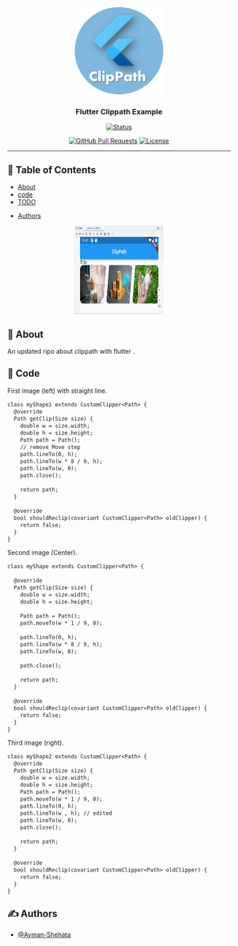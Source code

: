 <p align="center">
  <a href="" rel="noopener">
 <img width=200px height=200px src="https://github.com/Ayman-Shehata/clip_path_example/blob/master/screenshots/logo.png?raw=true" alt="Project logo"></a>
</p>

<h3 align="center">Flutter Clippath Example</h3>

<div align="center">

[![Status](https://img.shields.io/badge/status-active-success.svg)]()
<!-- [![GitHub Issues](https://img.shields.io/github/issues/Ayman-Shehata/The-Documentation-Compendium.svg)](https://github.com/Ayman-Shehata/clip_path_example/issues) -->
[![GitHub Pull Requests](https://img.shields.io/github/issues-pr/kylelobo/The-Documentation-Compendium.svg)](https://github.com/Ayman-Shehata/The-Documentation-Compendium/pulls)
[![License](https://img.shields.io/badge/license-MIT-blue.svg)](/LICENSE)

</div>

---


## 📝 Table of Contents

- [About](#about)
- [code](#code)
- [TODO](../TODO.md)
<!-- - [Contributing](../CONTRIBUTING.md) -->
- [Authors](#authors)
<!-- - [Acknowledgments](#acknowledgement) -->


<p align="center">
  <a href="" rel="noopener">
 <img width=200px height=200px src="https://github.com/Ayman-Shehata/clip_path_example/blob/master/screenshots/final.PNG?raw=true" alt="Project"></a>
</p>


## 🧐 About <a name = "about"></a>

An updated ripo about clippath with flutter .

## 🏁 Code <a name = "code"></a>

First image (left) with straight line.

```
class myShape1 extends CustomClipper<Path> {
  @override
  Path getClip(Size size) {
    double w = size.width;
    double h = size.height;
    Path path = Path();
    // remove Move step
    path.lineTo(0, h);
    path.lineTo(w * 8 / 9, h);
    path.lineTo(w, 0);
    path.close();

    return path;
  }

  @override
  bool shouldReclip(covariant CustomClipper<Path> oldClipper) {
    return false;
  }
}
```

Second image (Center).

```
class myShape extends CustomClipper<Path> {

  @override
  Path getClip(Size size) {
    double w = size.width;
    double h = size.height;

    Path path = Path();
    path.moveTo(w * 1 / 9, 0);

    path.lineTo(0, h);
    path.lineTo(w * 8 / 9, h);
    path.lineTo(w, 0);

    path.close();

    return path;
  }

  @override
  bool shouldReclip(covariant CustomClipper<Path> oldClipper) {
    return false;
  }
}
```

Third image (right).

```
class myShape2 extends CustomClipper<Path> {
  @override
  Path getClip(Size size) {
    double w = size.width;
    double h = size.height;
    Path path = Path();
    path.moveTo(w * 1 / 9, 0);
    path.lineTo(0, h);
    path.lineTo(w , h); // edited
    path.lineTo(w, 0);
    path.close();

    return path;
  }

  @override
  bool shouldReclip(covariant CustomClipper<Path> oldClipper) {
    return false;
  }
}
```

## ✍️ Authors <a name = "authors"></a>

- [@Ayman-Shehata](https://github.com/Ayman-Shehata) 

